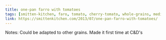```yaml
---
title: one-pan farro with tomatoes
tags: [smitten-kitchen, faro, tomato, cherry-tomato, whole-grains, mediterranean, stew, starchy-side, veggie-main]
link: https://smittenkitchen.com/2013/07/one-pan-farro-with-tomatoes/
---
```

Notes: Could be adapted to other grains. Made it first time at C\&D's  

